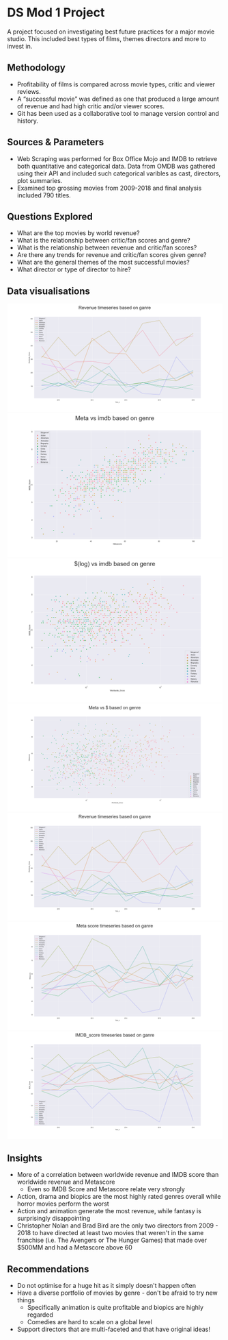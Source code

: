 # DS Mod 1 Project #

A project focused on investigating best future practices for a major movie studio. This included best types of films, themes directors and more to invest in.

## Methodology ##

* Profitability of films is compared across movie types, critic and viewer reviews. 
* A “successful movie” was defined as one that produced a large amount of revenue and had high critic and/or viewer scores.
* Git has been used as a collaborative tool to manage version control and history.

## Sources & Parameters ##

* Web Scraping was performed for Box Office Mojo and IMDB to retrieve both quantitative and categorical data. Data from OMDB was gathered using their API and included such categorical varibles as cast, directors, plot summaries.
* Examined top grossing movies from 2009-2018 and final analysis included 790 titles.

## Questions Explored ##

* What are the top movies by world revenue?
* What is the relationship between critic/fan scores and genre?
* What is the relationship between revenue and  critic/fan scores?
* Are there any trends for revenue and critic/fan scores given genre?
* What are the general themes of the most successful movies?
* What director or type of director to hire?

## Data visualisations

![chart1](Charts/timeseries1.png)<br>
![chart1](Charts/Meta_vs_imdb_based_on_genre.png)<br>
![chart1](Charts/rev(log)_vs_imdb_based_on_genre.png)<br>
![chart1](Charts/rev_vs_meta_based_on_genre.png)<br>
![chart1](Charts/timeseries1.png)<br>
![chart1](Charts/timeseries2.png)<br>
![chart1](Charts/timeseries3.png)<br>



## Insights ##
* More of a correlation between worldwide revenue and IMDB score than worldwide revenue and Metascore
  * Even so IMDB Score and Metascore relate very strongly
* Action, drama and biopics are the most highly rated genres overall while horror movies perform the worst
* Action and animation generate the most revenue, while fantasy is surprisingly disappointing
* Christopher Nolan and Brad Bird are the only two directors from 2009 - 2018 to have directed at least two movies that weren't in the same franchise (i.e. The Avengers or The Hunger Games) that made over $500MM and had a Metascore above 60

## Recommendations ##
* Do not optimise for a huge hit as it simply doesn't happen often
* Have a diverse portfolio of movies by genre - don't be afraid to try new things
  * Specifically animation is quite profitable and biopics are highly regarded
  * Comedies are hard to scale on a global level
* Support directors that are multi-faceted and that have original ideas!
